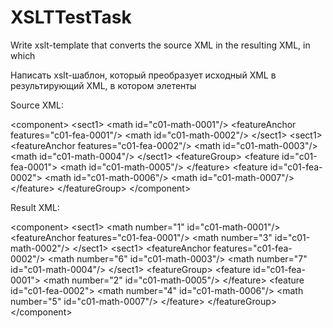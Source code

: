 # XSLTTestTask

Write xslt-template that converts the source XML in the resulting XML, in which <math> elements will be numbered (attribute number must be added) in ascending order, taking into account the final location where <feature> elements will take the place of <featureAnchor> with the corresponding id.

Написать xslt-шаблон, который преобразует исходный XML в результирующий XML, в котором элетенты <math> будут пронумерованы (добавится атрибут number) в порядке возрастания, но учитывая не данное, а окончательное расположение, в котором элементы <feature> встанут на место <featureAnchor>ов с соответствующими id.

Source XML:

&lt;component&gt; &lt;sect1&gt; &lt;math id="c01-math-0001"/&gt; &lt;featureAnchor features="c01-fea-0001"/&gt; &lt;math id="c01-math-0002"/&gt; &lt;/sect1&gt; &lt;sect1&gt; &lt;featureAnchor features="c01-fea-0002"/&gt; &lt;math id="c01-math-0003"/&gt; &lt;math id="c01-math-0004"/&gt; &lt;/sect1&gt; &lt;featureGroup&gt; &lt;feature id="c01-fea-0001"&gt; &lt;math id="c01-math-0005"/&gt; &lt;/feature&gt; &lt;feature id="c01-fea-0002"&gt; &lt;math id="c01-math-0006"/&gt; &lt;math id="c01-math-0007"/&gt; &lt;/feature&gt; &lt;/featureGroup&gt; &lt;/component&gt;

Result XML:

&lt;component&gt; &lt;sect1&gt; &lt;math number="1" id="c01-math-0001"/&gt; &lt;featureAnchor features="c01-fea-0001"/&gt; &lt;math number="3" id="c01-math-0002"/&gt; &lt;/sect1&gt; &lt;sect1&gt; &lt;featureAnchor features="c01-fea-0002"/&gt; &lt;math number="6" id="c01-math-0003"/&gt; &lt;math number="7" id="c01-math-0004"/&gt; &lt;/sect1&gt; &lt;featureGroup&gt; &lt;feature id="c01-fea-0001"&gt; &lt;math number="2" id="c01-math-0005"/&gt; &lt;/feature&gt; &lt;feature id="c01-fea-0002"&gt; &lt;math number="4" id="c01-math-0006"/&gt; &lt;math number="5" id="c01-math-0007"/&gt; &lt;/feature&gt; &lt;/featureGroup&gt; &lt;/component&gt;
